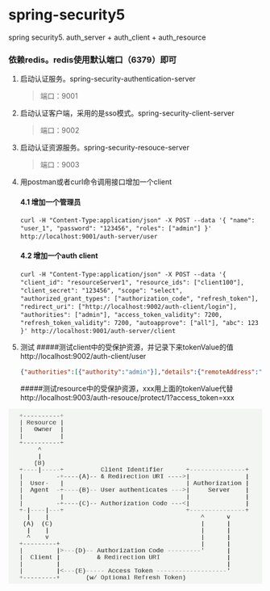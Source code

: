 # spring-security5
spring security5. auth_server + auth_client + auth_resource

### 依赖redis。redis使用默认端口（6379）即可

1. 启动认证服务。spring-security-authentication-server
    > 端口：9001
2. 启动认证客户端，采用的是sso模式。spring-security-client-server
    > 端口：9002
3. 启动认证资源服务。spring-security-resouce-server
    > 端口：9003
4. 用postman或者curl命令调用接口增加一个client
   #### 4.1 增加一个管理员
   ```
   curl -H "Content-Type:application/json" -X POST --data '{ "name": "user_1", "password": "123456", "roles": ["admin"] }' http://localhost:9001/auth-server/user
   ```
   #### 4.2 增加一个auth client
   ```
   curl -H "Content-Type:application/json" -X POST --data '{ "client_id": "resourceServer1", "resource_ids": ["client100"], "client_secret": "123456", "scope": "select", "authorized_grant_types": ["authorization_code", "refresh_token"], "redirect_uri": ["http://localhost:9002/auth-client/login"], "authorities": ["admin"], "access_token_validity": 7200, "refresh_token_validity": 7200, "autoapprove": ["all"], "abc": 123 }' http://localhost:9001/auth-server/client 
   ```
   
5. 测试
   #####测试client中的受保护资源，并记录下来tokenValue的值
   http://localhost:9002/auth-client/user
   ```json
   {"authorities":[{"authority":"admin"}],"details":{"remoteAddress":"0:0:0:0:0:0:0:1","sessionId":null,"tokenValue":"67e457e1-ff98-4bd1-a535-47db5f145ad3","tokenType":"Bearer","decodedDetails":null},"authenticated":true,"userAuthentication":{"authorities":[{"authority":"admin"}],"details":null,"authenticated":true,"principal":"user_1","credentials":"N/A","name":"user_1"},"principal":"user_1","credentials":"","oauth2Request":{"clientId":"resourceServer1","scope":["select"],"requestParameters":{"client_id":"resourceServer1"},"resourceIds":["client100"],"authorities":[],"approved":true,"refresh":false,"redirectUri":null,"responseTypes":[],"extensions":{},"refreshTokenRequest":null,"grantType":null},"clientOnly":false,"name":"user_1"}
   ```
   
   #####测试resource中的受保护资源，xxx用上面的tokenValue代替
   http://localhost:9003/auth-resouce/protect/1?access_token=xxx
   


![Image text](./1.png)
